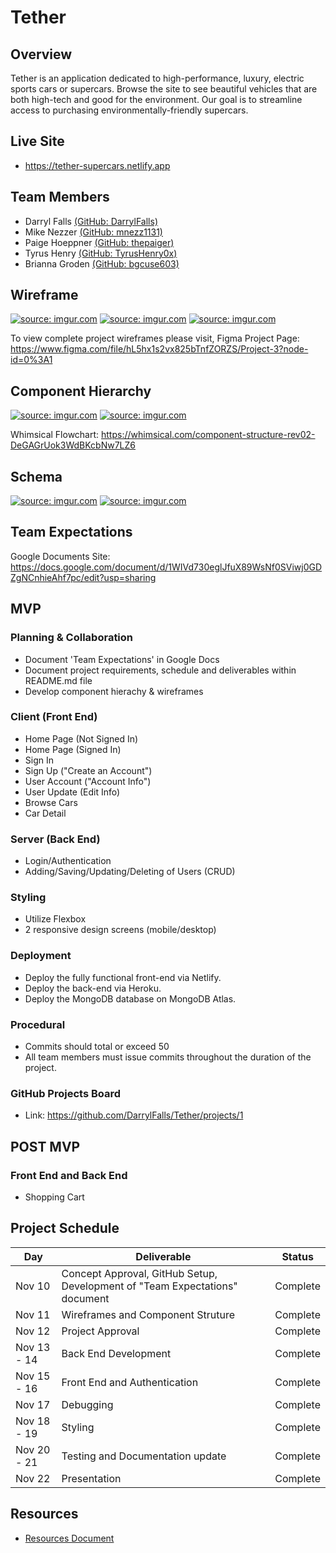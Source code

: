 # Tether

## Overview

Tether is an application dedicated to high-performance, luxury, electric sports cars or supercars. Browse the site to see beautiful vehicles that are both high-tech and good for the environment. Our goal is to streamline access to purchasing environmentally-friendly supercars.

## Live Site

- https://tether-supercars.netlify.app

## Team Members

- Darryl Falls <a href="https://github.com/DarrylFalls"> (GitHub: DarrylFalls)</a>
- Mike Nezzer <a href="https://github.com/mnezz1131">(GitHub: mnezz1131)</a>
- Paige Hoeppner <a href="https://github.com/thepaiger"> (GitHub: thepaiger) </a>
- Tyrus Henry <a href="https://github.com/TyrusHenry0x">(GitHub: TyrusHenry0x) </a>
- Brianna Groden <a href="https://github.com/bgcuse603">(GitHub: bgcuse603)</a>

## Wireframe

<a href="https://imgur.com/zPotYhO"><img src="https://i.imgur.com/zPotYhO.jpg" title="source: imgur.com" /></a>
<a href="https://imgur.com/MmGsqp2"><img src="https://i.imgur.com/MmGsqp2.jpg" title="source: imgur.com" /></a>
<a href="https://imgur.com/RTUtqAn"><img src="https://i.imgur.com/RTUtqAn.jpg" title="source: imgur.com" /></a>

To view complete project wireframes please visit,
Figma Project Page: https://www.figma.com/file/hL5hx1s2vx825bTnfZORZS/Project-3?node-id=0%3A1

## Component Hierarchy

<a href="https://imgur.com/jnhI6Wt"><img src="https://i.imgur.com/jnhI6Wt.jpg" title="source: imgur.com" /></a>
<a href="https://imgur.com/ONUmDv8"><img src="https://i.imgur.com/ONUmDv8.jpg" title="source: imgur.com" /></a>

Whimsical Flowchart: https://whimsical.com/component-structure-rev02-DeGAGrUok3WdBKcbNw7LZ6

## Schema

<a href="https://imgur.com/LIubaTj"><img src="https://i.imgur.com/LIubaTj.jpg" title="source: imgur.com" /></a>
<a href="https://imgur.com/UlL6NTH"><img src="https://i.imgur.com/UlL6NTH.jpg" title="source: imgur.com" /></a>

## Team Expectations

Google Documents Site: https://docs.google.com/document/d/1WIVd730eglJfuX89WsNf0SViwj0GDZgNCnhieAhf7pc/edit?usp=sharing

## MVP

### Planning & Collaboration

- Document 'Team Expectations' in Google Docs
- Document project requirements, schedule and deliverables within README.md file
- Develop component hierachy & wireframes

### Client (Front End)

- Home Page (Not Signed In)
- Home Page (Signed In)
- Sign In
- Sign Up ("Create an Account")
- User Account ("Account Info")
- User Update (Edit Info)
- Browse Cars
- Car Detail

### Server (Back End)

- Login/Authentication
- Adding/Saving/Updating/Deleting of Users (CRUD)

### Styling

- Utilize Flexbox
- 2 responsive design screens (mobile/desktop)

### Deployment

- Deploy the fully functional front-end via Netlify.
- Deploy the back-end via Heroku.
- Deploy the MongoDB database on MongoDB Atlas.

### Procedural

- Commits should total or exceed 50
- All team members must issue commits throughout the duration of the project.

### GitHub Projects Board

- Link: https://github.com/DarrylFalls/Tether/projects/1

## POST MVP

### Front End and Back End

- Shopping Cart

## Project Schedule

| Day         | Deliverable                                                                 | Status     |
| ----------- | --------------------------------------------------------------------------- | ---------- |
| Nov 10      | Concept Approval, GitHub Setup, Development of "Team Expectations" document | Complete   |
| Nov 11      | Wireframes and Component Struture                                           | Complete   |
| Nov 12      | Project Approval                                                            | Complete   |
| Nov 13 - 14 | Back End Development                                                        | Complete   |
| Nov 15 - 16 | Front End and Authentication                                                | Complete   |
| Nov 17      | Debugging                                                                   | Complete   |
| Nov 18 - 19 | Styling                                                                     | Complete   |
| Nov 20 - 21 | Testing and Documentation update                                            | Complete   |
| Nov 22      | Presentation                                                                | Complete   |


## Resources

- <a href='https://docs.google.com/spreadsheets/d/1YgD4y1NR6KrtdkBQUNngejY7v4_OrXmnr01ufn6SJP0/edit#gid=0'>Resources Document</a>
